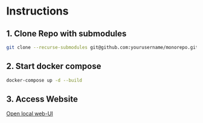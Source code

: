 # Instructions

## 1. Clone Repo with submodules
```bash
git clone --recurse-submodules git@github.com:yourusername/monorepo.git
```

## 2. Start docker compose
```bash
docker-compose up -d --build
```

## 3. Access Website
[Open local web-UI](http://localhost:3000/)